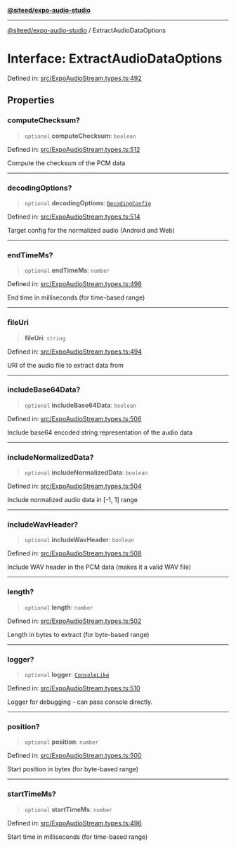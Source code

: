 [**@siteed/expo-audio-studio**](../README.md)

***

[@siteed/expo-audio-studio](../README.md) / ExtractAudioDataOptions

# Interface: ExtractAudioDataOptions

Defined in: [src/ExpoAudioStream.types.ts:492](https://github.com/deeeed/expo-audio-stream/blob/bb8418f2156d531377247a6d4095112560ff975f/packages/expo-audio-studio/src/ExpoAudioStream.types.ts#L492)

## Properties

### computeChecksum?

> `optional` **computeChecksum**: `boolean`

Defined in: [src/ExpoAudioStream.types.ts:512](https://github.com/deeeed/expo-audio-stream/blob/bb8418f2156d531377247a6d4095112560ff975f/packages/expo-audio-studio/src/ExpoAudioStream.types.ts#L512)

Compute the checksum of the PCM data

***

### decodingOptions?

> `optional` **decodingOptions**: [`DecodingConfig`](DecodingConfig.md)

Defined in: [src/ExpoAudioStream.types.ts:514](https://github.com/deeeed/expo-audio-stream/blob/bb8418f2156d531377247a6d4095112560ff975f/packages/expo-audio-studio/src/ExpoAudioStream.types.ts#L514)

Target config for the normalized audio (Android and Web)

***

### endTimeMs?

> `optional` **endTimeMs**: `number`

Defined in: [src/ExpoAudioStream.types.ts:498](https://github.com/deeeed/expo-audio-stream/blob/bb8418f2156d531377247a6d4095112560ff975f/packages/expo-audio-studio/src/ExpoAudioStream.types.ts#L498)

End time in milliseconds (for time-based range)

***

### fileUri

> **fileUri**: `string`

Defined in: [src/ExpoAudioStream.types.ts:494](https://github.com/deeeed/expo-audio-stream/blob/bb8418f2156d531377247a6d4095112560ff975f/packages/expo-audio-studio/src/ExpoAudioStream.types.ts#L494)

URI of the audio file to extract data from

***

### includeBase64Data?

> `optional` **includeBase64Data**: `boolean`

Defined in: [src/ExpoAudioStream.types.ts:506](https://github.com/deeeed/expo-audio-stream/blob/bb8418f2156d531377247a6d4095112560ff975f/packages/expo-audio-studio/src/ExpoAudioStream.types.ts#L506)

Include base64 encoded string representation of the audio data

***

### includeNormalizedData?

> `optional` **includeNormalizedData**: `boolean`

Defined in: [src/ExpoAudioStream.types.ts:504](https://github.com/deeeed/expo-audio-stream/blob/bb8418f2156d531377247a6d4095112560ff975f/packages/expo-audio-studio/src/ExpoAudioStream.types.ts#L504)

Include normalized audio data in [-1, 1] range

***

### includeWavHeader?

> `optional` **includeWavHeader**: `boolean`

Defined in: [src/ExpoAudioStream.types.ts:508](https://github.com/deeeed/expo-audio-stream/blob/bb8418f2156d531377247a6d4095112560ff975f/packages/expo-audio-studio/src/ExpoAudioStream.types.ts#L508)

Include WAV header in the PCM data (makes it a valid WAV file)

***

### length?

> `optional` **length**: `number`

Defined in: [src/ExpoAudioStream.types.ts:502](https://github.com/deeeed/expo-audio-stream/blob/bb8418f2156d531377247a6d4095112560ff975f/packages/expo-audio-studio/src/ExpoAudioStream.types.ts#L502)

Length in bytes to extract (for byte-based range)

***

### logger?

> `optional` **logger**: [`ConsoleLike`](../type-aliases/ConsoleLike.md)

Defined in: [src/ExpoAudioStream.types.ts:510](https://github.com/deeeed/expo-audio-stream/blob/bb8418f2156d531377247a6d4095112560ff975f/packages/expo-audio-studio/src/ExpoAudioStream.types.ts#L510)

Logger for debugging - can pass console directly.

***

### position?

> `optional` **position**: `number`

Defined in: [src/ExpoAudioStream.types.ts:500](https://github.com/deeeed/expo-audio-stream/blob/bb8418f2156d531377247a6d4095112560ff975f/packages/expo-audio-studio/src/ExpoAudioStream.types.ts#L500)

Start position in bytes (for byte-based range)

***

### startTimeMs?

> `optional` **startTimeMs**: `number`

Defined in: [src/ExpoAudioStream.types.ts:496](https://github.com/deeeed/expo-audio-stream/blob/bb8418f2156d531377247a6d4095112560ff975f/packages/expo-audio-studio/src/ExpoAudioStream.types.ts#L496)

Start time in milliseconds (for time-based range)
